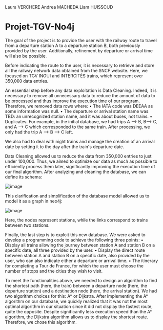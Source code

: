 Laura VERCHERE
Andrea MACHEDA
Liam HUISSOUD

# Projet-TGV-No4j

The goal of the project is to provide the user with the railway route to travel from a departure station A to a departure station B, both previously provided by the user. Additionally, refinement by departure or arrival time will also be possible.

Before indicating the route to the user, it is necessary to retrieve and store all the railway network data obtained from the SNCF website. Here, we focused on TGV INOUI and INTERCITÉS trains, which represent over 350,000 data entries.

An essential step before any data exploitation is Data Cleaning. Indeed, it is necessary to remove all unnecessary data to reduce the amount of data to be processed and thus improve the execution time of our program. Therefore, we removed data rows where:
  • The IATA code was DEEAA as some information was null.
  • The departure or arrival station name was TBD: an unrecognized station name, and it was about buses, not trains.
  • Duplicates. For example, in the initial database, we had trips A —> B, B—> C, and A —> C which corresponded to the same train. After processing, we only had the trip A —> B —> C left.

We also had to deal with night trains and manage the creation of an arrival date by setting it to the day after the train's departure date.

Data Cleaning allowed us to reduce the data from 350,000 entries to just under 100,000. Thus, we aimed to optimize our data as much as possible to efficiently process them later, significantly improving the execution time of our final algorithm. After analyzing and cleaning the database, we can define its schema:

![image](https://github.com/DumeM2b/Projet-TGV-No4j/assets/163656850/85147224-5070-43f5-b962-1f51c469d049)

This clarification and simplification of the database model allowed us to model it as a graph in neo4j:

![image](https://github.com/DumeM2b/Projet-TGV-No4j/assets/163656850/0ecae49a-f934-446d-b79d-ee0f39e193ee)

Here, the nodes represent stations, while the links correspond to trains between two stations.

Finally, the last step is to exploit this new database. We were asked to develop a programming code to achieve the following three points:
  • Display all trains allowing the journey between station A and station B on a specific date, all three provided by the user.
  • Display the direct route between station A and station B on a specific date, also provided by the user, who can also indicate either a departure or arrival time.
  • The itinerary for completing a Tour de France, for which the user must choose the number of stops and the cities they wish to visit.

To meet the functionalities above, we needed to design an algorithm to find the shortest path (here, the train) between a departure node (here, the departure station) and a destination node (here, the arrival station). We had two algorithm choices for this: A* or Dijkstra.
After implementing the A* algorithm on our database, we quickly realized that it was not the most optimal algorithm in our situation since it did not display the fastest route, quite the opposite. Despite significantly less execution speed than the A* algorithm, the Dijkstra algorithm allows us to display the shortest route. Therefore, we chose this algorithm.





